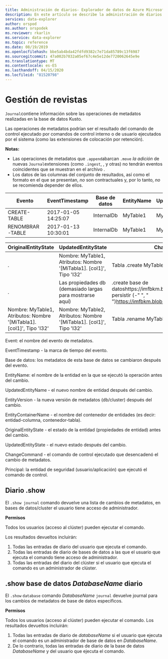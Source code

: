 ```yaml
---
title: Administración de diarios- Explorador de datos de Azure Microsoft Docs
description: En este artículo se describe la administración de diarios en Azure Data Explorer.
services: data-explorer
author: orspod
ms.author: orspodek
ms.reviewer: rkarlin
ms.service: data-explorer
ms.topic: reference
ms.date: 08/19/2019
ms.openlocfilehash: bbe5ab4bda42fdfd9382c7e71da85789c13f6987
ms.sourcegitcommit: 47a002b7032a05ef67c4e5e12de7720062645e9e
ms.translationtype: MT
ms.contentlocale: es-ES
ms.lasthandoff: 04/15/2020
ms.locfileid: "81520798"
---
```

# <a name="journal-management"></a>Gestión de revistas

 `Journal`contiene información sobre las operaciones de metadatos realizadas en la base de datos Kusto.

Las operaciones de metadatos podrían ser el resultado del comando de control ejecutado por comandos de control interno o de usuario ejecutados por el sistema (como las extensiones de colocación por retención).

**Notas:**

- Las operaciones de metadatos que `.append`abarcan `.move` *la adición* de nuevas `Journal`extensiones (como `.ingest`, , y otras) no tendrán eventos coincidentes que se muestran en el archivo .
- Los datos de las columnas del conjunto de resultados, así como el formato en el que se presentan, *no* son contractuales y, por lo tanto, *no* se recomienda depender de ellos.

|Evento        |EventTimestamp     |Base de datos  |EntityName|UpdatedEntityName|EntityVersion|EntityContainerName|
|-------------|-------------------|----------|----------|-----------------|-------------|-------------------|
|CREATE-TABLE |2017-01-05 14:25:07|InternalDb|MyTable1  |MyTable1         |v7.0         |InternalDb         |
|RENOMBRAR-TABLE |2017-01-13 10:30:01|InternalDb|MyTable1  |MyTable2         |v8.0         |InternalDb         |  

|OriginalEntityState|UpdatedEntityState                                              |ChangeCommand                                                                                                          |Principal            |
|-------------------|----------------------------------------------------------------|-----------------------------------------------------------------------------------------------------------------------|---------------------|
|.                  |Nombre: MyTable1, Atributos: Nombre '[MiTabla1]. [col1]', Tipo 'I32'|Tabla .create MyTable1 (col1:int)                                                                                      |imike@fabrikam.com
|.                  |Las propiedades db (demasiado largas para mostrarse aquí)               |.create base de datoshttps://imfbkm.blob.core.windows.net/mdTestDB persistir (-" ", " ")https://imfbkm.blob.core.windows.net/data|Id.aID app id-76263cdb-abcd-545644e9c404
|Nombre: MyTable1, Atributos: Nombre '[MiTabla1]. [col1]', Tipo 'I32'|Nombre: MyTable2, Atributos: Nombre '[MiTabla1]. [col1]', Tipo 'I32'|Tabla .rename MyTable1 a MyTable2|rdmik@fabrikam.com


Event: el nombre del evento de metadatos.

EventTimestamp - la marca de tiempo del evento.

Base de datos: los metadatos de esta base de datos se cambiaron después del evento.

EntityName: el nombre de la entidad en la que se ejecutó la operación antes del cambio.

UpdatedEntityName - el nuevo nombre de entidad después del cambio.

EntityVersion - la nueva versión de metadatos (db/cluster) después del cambio.

EntityContainerName - el nombre del contenedor de entidades (es decir: entidad-columna, contenedor-tabla).

OriginalEntityState - el estado de la entidad (propiedades de entidad) antes del cambio.

UpdatedEntityState - el nuevo estado después del cambio.

ChangeCommand - el comando de control ejecutado que desencadenó el cambio de metadatos.

Principal: la entidad de seguridad (usuario/aplicación) que ejecutó el comando de control.
                    
## <a name="show-journal"></a>Diario .show

El `.show journal` comando devuelve una lista de cambios de metadatos, en bases de datos/cluster el usuario tiene acceso de administrador.

**Permisos**

Todos los usuarios (acceso al clúster) pueden ejecutar el comando. 

Los resultados devueltos incluirán: 
1. Todas las entradas de diario del usuario que ejecuta el comando. 
2. Todas las entradas de diario de bases de datos a las que el usuario que ejecuta el comando tiene acceso de administrador. 
3. Todas las entradas del diario del clúster si el usuario que ejecuta el comando es un administrador de clúster. 

## <a name="show-database-databasename-journal"></a>.show base de datos *DatabaseName* diario 

El `.show` `database` comando *DatabaseName* `journal` devuelve journal para los cambios de metadatos de base de datos específicos.

**Permisos**

Todos los usuarios (acceso al clúster) pueden ejecutar el comando. Los resultados devueltos incluirán: 
1. Todas las entradas de diario de *databaseName* si el usuario que ejecuta el comando es un administrador de base de datos en *DatabaseName*. 
2. De lo contrario, todas las entradas de diario de la base de datos *DatabaseName* y del usuario que ejecuta el comando. 


